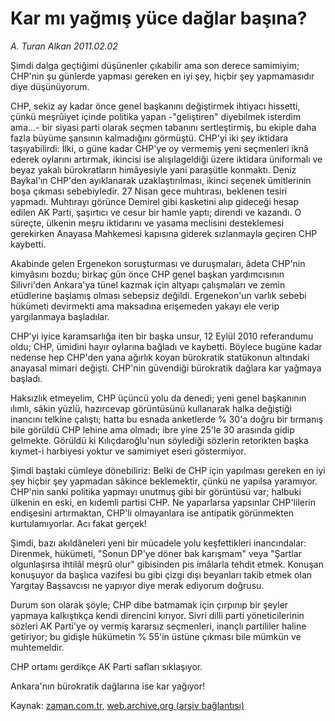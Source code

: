 # Kar mı yağmış yüce dağlar başına?

*A. Turan Alkan 2011.02.02*

<td class="columnist-detail">
<p>Şimdi dalga geçtiğimi düşünenler çıkabilir ama son derece samimiyim; CHP'nin şu günlerde yapması gereken en iyi şey, hiçbir şey yapmamasıdır diye düşünüyorum.</p>
<p>
<div id="haberMetinDiv">
<p>CHP, sekiz ay kadar önce genel başkanını değiştirmek ihtiyacı hissetti, çünkü meşrûiyet içinde politika yapan -"geliştiren" diyebilmek isterdim ama...- bir siyasi parti olarak seçmen tabanını sertleştirmiş, bu ekiple daha fazla büyüme şansının kalmadığını görmüştü. CHP'yi iki şey iktidara taşıyabilirdi: İlki, o güne kadar CHP'ye oy vermemiş yeni seçmenleri iknâ ederek oylarını artırmak, ikincisi ise alışılageldiği üzere iktidara üniformalı ve beyaz yakalı bürokratların himâyesiyle yani paraşütle konmaktı. Deniz Baykal'ın CHP'den ayıklanarak uzaklaştırılması, ikinci seçenek ümitlerinin boşa çıkması sebebiyledir. 27 Nisan gece muhtırası, beklenen tesiri yapmadı. Muhtırayı görünce Demirel gibi kasketini alıp gideceği hesap edilen AK Parti, şaşırtıcı ve cesur bir hamle yaptı; direndi ve kazandı. O süreçte, ülkenin meşru iktidarını ve yasama meclisini desteklemesi gerekirken Anayasa Mahkemesi kapısına giderek sızlanmayla geçiren CHP kaybetti.
<p>Akabinde gelen Ergenekon soruşturması ve duruşmaları, âdeta CHP'nin kimyâsını bozdu; birkaç gün önce CHP genel başkan yardımcısının Silivri'den Ankara'ya tünel kazmak için altyapı çalışmaları ve zemin etüdlerine başlamış olması sebepsiz değildi. Ergenekon'un varlık sebebi hükümeti devirmekti ama maksadına erişemeden yakayı ele verip yargılanmaya başladılar.
<p>CHP'yi iyice karamsarlığa iten bir başka unsur, 12 Eylül 2010 referandumu oldu; CHP, ümidini hayır oylarına bağladı ve kaybetti. Böylece bugüne kadar nedense hep CHP'den yana ağırlık koyan bürokratik statükonun altındaki anayasal mimari değişti. CHP'nin güvendiği bürokratik dağlara kar yağmaya başladı.
<p>Haksızlık etmeyelim, CHP üçüncü yolu da denedi; yeni genel başkanının ılımlı, sâkin yüzlü, hazırcevap görüntüsünü kullanarak halka değiştiği inancını telkine çalıştı; hatta bu esnada anketlerde % 30'a doğru bir tırmanış bile görüldü CHP lehine ama olmadı; ibre yine 25'le 30 arasında gidip gelmekte. Görüldü ki Kılıçdaroğlu'nun söylediği sözlerin retorikten başka kıymet-i harbiyesi yoktur ve samimiyet eseri göstermiyor.
<p>Şimdi baştaki cümleye dönebiliriz: Belki de CHP için yapılması gereken en iyi şey hiçbir şey yapmadan sâkince beklemektir, çünkü ne yapılsa yaramıyor. CHP'nin sanki politika yapmayı unutmuş gibi bir görüntüsü var; halbuki ülkenin en eski, en kıdemli partisi CHP. Ne yaparlarsa yapsınlar CHP'lilerin endişesini artırmaktan, CHP'li olmayanlara ise antipatik görünmekten kurtulamıyorlar. Acı fakat gerçek!
<p>Şimdi, bazı akıldâneleri yeni bir mücadele yolu keşfettikleri inancındalar: Direnmek, hükümeti, "Sonun DP'ye döner bak karışmam" veya "Şartlar olgunlaşırsa ihtilâl meşrû olur" gibisinden pis imâlarla tehdit etmek. Konuşan konuşuyor da başlıca vazifesi bu gibi çizgi dışı beyanları takib etmek olan Yargıtay Başsavcısı ne yapıyor diye merak ediyorum doğrusu.
<p>Durum son olarak şöyle; CHP dibe batmamak için çırpınıp bir şeyler yapmaya kalkıştıkça kendi direncini kırıyor. Sivri dilli parti yöneticilerinin sözleri AK Parti'ye oy vermiş kararsız seçmenleri, inançlı partililer haline getiriyor; bu gidişle hükümetin % 55'in üstüne çıkması bile mümkün ve muhtemeldir.
<p>CHP ortamı gerdikçe AK Parti safları sıklaşıyor.
<p>Ankara'nın bürokratik dağlarına ise kar yağıyor! </p></p></p></p></p></p></p></p></p></div>
</p>
<a href="http://web.archive.org/web/20110208083205/mailto:t.alkan@zaman.com.tr">
</a></td>

Kaynak: [zaman.com.tr](http://zaman.com.tr/yazar.do?yazino=1087736), [web.archive.org (arşiv bağlantısı)](http://web.archive.org/web/20110208083205/http://www.zaman.com.tr:80/yazar.do?yazino=1087736)
